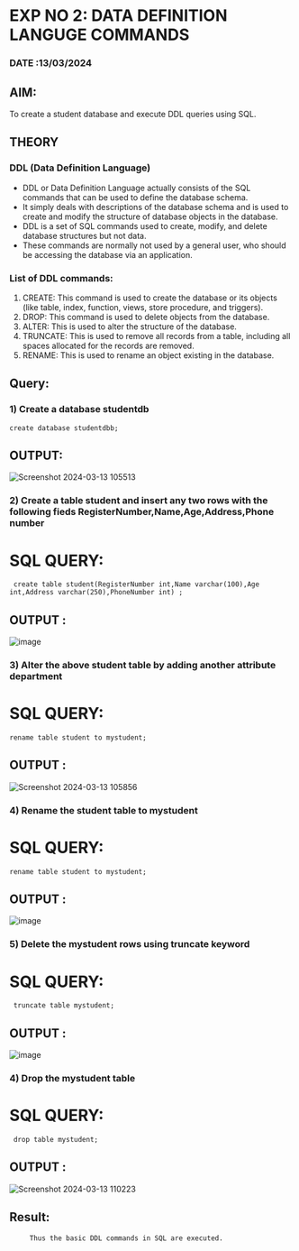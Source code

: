 # EXP NO 2: DATA DEFINITION LANGUGE COMMANDS 
### DATE :13/03/2024
## AIM:
To create a student database and execute DDL queries using SQL.


## THEORY
### DDL (Data Definition Language)

* DDL or Data Definition Language actually consists of the SQL commands that can be used to define the database schema.
* It simply deals with descriptions of the database schema and is used to create and modify the structure of database objects in the database.
* DDL is a set of SQL commands used to create, modify, and delete database structures but not data.
* These commands are normally not used by a general user, who should be accessing the database via an application.

 
### List of DDL commands: 
1. CREATE: This command is used to create the database or its objects (like table, index, function, views, store procedure, and triggers).
2. DROP: This command is used to delete objects from the database.
3. ALTER: This is used to alter the structure of the database.
4. TRUNCATE: This is used to remove all records from a table, including all spaces allocated for the records are removed.
5. RENAME: This is used to rename an object existing in the database.

## Query:
### 1) Create a database studentdb
```
create database studentdbb;
```
## OUTPUT:
![Screenshot 2024-03-13 105513](https://github.com/arun1111j/DBMS/assets/128461833/89fa3b98-f16a-47c1-8c5d-d6bea2a5ac4a)

### 2) Create a table student and insert any two rows with the following fieds RegisterNumber,Name,Age,Address,Phone number
# SQL QUERY:

```
 create table student(RegisterNumber int,Name varchar(100),Age int,Address varchar(250),PhoneNumber int) ;
```
## OUTPUT :
![image](https://github.com/arun1111j/DBMS/assets/128461833/395d7e11-abf2-4a2b-9d37-f3fe816f0726)
### 3) Alter the above student table by adding another attribute department
# SQL QUERY:
```
rename table student to mystudent;
```
## OUTPUT :
![Screenshot 2024-03-13 105856](https://github.com/arun1111j/DBMS/assets/128461833/1aabf8f2-2f7b-4705-a471-feec1c925f89)
### 4) Rename the student table to mystudent
# SQL QUERY:
```
rename table student to mystudent;
```
## OUTPUT :
![image](https://github.com/arun1111j/DBMS/assets/128461833/78991881-166a-4506-8360-46fdef70bdf7)
### 5) Delete the mystudent rows using truncate keyword
# SQL QUERY:
```
 truncate table mystudent;
```
## OUTPUT :
![image](https://github.com/arun1111j/DBMS/assets/128461833/a62ed4ad-c385-4dee-891c-baeff4a16a83)
### 4) Drop the mystudent table
# SQL QUERY:
```
 drop table mystudent;
```
## OUTPUT :
![Screenshot 2024-03-13 110223](https://github.com/arun1111j/DBMS/assets/128461833/a851e491-90ab-47e0-91f9-279fc16ef0c2)
## Result:
         Thus the basic DDL commands in SQL are executed. 


